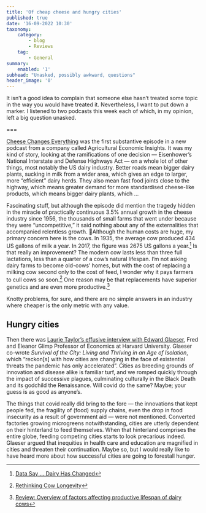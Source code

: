 ```yaml
---
title: 'Of cheap cheese and hungry cities'
published: true
date: '16-09-2022 10:30'
taxonomy:
    category:
        - blog
        - Reviews
    tag:
        - General
summary:
    enabled: '1'
subhead: "Unasked, possibly awkward, questions"
header_image: '0'
---
```


It isn’t a good idea to complain that someone else hasn’t treated some topic in the way you would have treated it. Nevertheless, I want to put down a marker. I listened to two podcasts this week each of which, in my opinion, left a big question unasked.

===

[Cheese Changes Everything](https://www.buzzsprout.com/2010962/10872664-cheese-changes-everything-june-29-1956) was the first substantive episode in a new podcast from a company called Agricultural Economic Insights. It was my kind of story, looking at the ramifications of one decision — Eisenhower’s National Interstate and Defense Highways Act — on a whole lot of other things, most notably the US dairy industry. Better roads mean bigger dairy plants, sucking in milk from a wider area, which gives an edge to larger, more “efficient” dairy herds. They also mean fast food joints close to the highway, which means greater demand for more standardised cheese-like products, which means bigger dairy plants, which …

Fascinating stuff, but although the episode did mention the tragedy hidden in the miracle of practically continuous 3.5% annual growth in the cheese industry since 1956, the thousands of small farms that went under because they were “uncompetitive,” it said nothing about any of the externalities that accompanied relentless growth. Although the human costs are huge, my primary concern here is the cows. In 1935, the average cow produced 434 US gallons of milk a year. In 2017, the figure was 2675 US gallons a year.[^1] Is that really an improvement? The modern cow lasts less than three full lactations, less than a quarter of a cow’s natural lifespan. I’m not asking dairy farms to become old-cows’ homes, but with the cost of replacing a milking cow second only to the cost of feed, I wonder why it pays farmers to cull cows so soon.[^2] One reason may be that replacements have superior genetics and are even more productive.[^3]

Knotty problems, for sure, and there are no simple answers in an industry where cheaper is the only metric with any value.

## Hungry cities

Then there was [Laurie Taylor’s effusive interview with Edward Glaeser](https://www.bbc.co.uk/programmes/m001brpj), Fred and Eleanor Glimp Professor of Economics at Harvard University. Glaeser co-wrote _Survival of the City: Living and Thriving in an Age of Isolation_, which “reckon[s] with how cities are changing in the face of existential threats the pandemic has only accelerated”. Cities as breeding grounds of innovation and disease alike is familiar turf, and we romped quickly through the impact of successive plagues, culminating culturally in the Black Death and its godchild the Renaissance. Will covid do the same? Maybe; your guess is as good as anyone’s. 

The things that covid really did bring to the fore — the innovations that kept people fed, the fragility of (food) supply chains, even the drop in food insecurity as a result of government aid — were not mentioned. Converted factories growing microgreens notwithstanding, cities are utterly dependent on their hinterland to feed themselves. When that hinterland comprises the entire globe, feeding competing cities starts to look precarious indeed. Glaeser argued that inequities in health care and education are magnified in cities and threaten their continuation. Maybe so, but I would really like to have heard more about how successful cities are going to forestall hunger.



[^1]: [Data Say … Dairy Has Changed](https://www.usda.gov/media/blog/2020/06/18/data-saydairy-has-changed)

[^2]: [Rethinking Cow Longevity](https://extension.umd.edu/resource/rethinking-cow-longevity)

[^3]: [Review: Overview of factors affecting productive lifespan of dairy cows](https://www.cambridge.org/core/journals/animal/article/review-overview-of-factors-affecting-productive-lifespan-of-dairy-cows/EF3D233CB84CE8AE36769A1966C67C34)